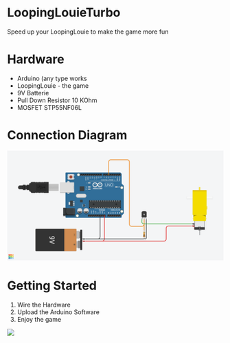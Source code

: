 # LoopingLouieTurbo
Speed up your LoopingLouie to make the game more fun


# Hardware

- Arduino (any type works
- LoopingLouie - the game
- 9V Batterie
- Pull Down Resistor 10 KOhm
- MOSFET STP55NF06L



# Connection Diagram
<img src="https://github.com/MIRIPP/LoopingLouieTurbo/blob/main/doc/Connection%20Diagram.png?raw=true"/>


# Getting Started
1. Wire the Hardware
2. Upload the Arduino Software
3. Enjoy the game

![](https://github.com/MIRIPP/LoopingLouieTurbo/blob/main/doc/example_gif.gif?raw=true)
